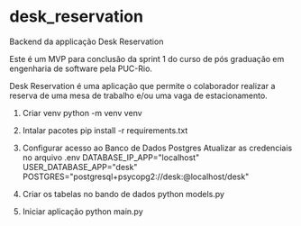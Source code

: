 # desk_reservation
Backend da applicação Desk Reservation

Este é um MVP para conclusão da sprint 1 do curso de pós graduação em engenharia de software pela PUC-Rio.

Desk Reservation é uma aplicação que permite o colaborador realizar a reserva de uma mesa de trabalho e/ou uma vaga de estacionamento.


1. Criar venv
python -m venv venv

2. Intalar pacotes
pip install -r requirements.txt

3. Configurar acesso ao Banco de Dados Postgres
Atualizar as credenciais no arquivo .env
DATABASE_IP_APP="localhost"
USER_DATABASE_APP="desk"
POSTGRES="postgresql+psycopg2://desk:@localhost/desk"

4. Criar os tabelas no bando de dados
python models.py

5. Iniciar aplicação
python main.py


